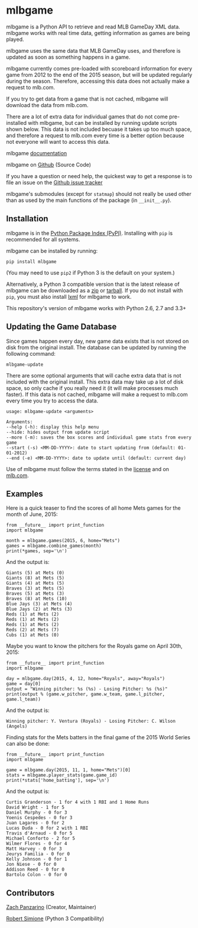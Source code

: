 # mlbgame

mlbgame is a Python API to retrieve and read MLB GameDay XML data.
mlbgame works with real time data, getting information as games are being played.

mlbgame uses the same data that MLB GameDay uses,
and therefore is updated as soon as something happens in a game.

mlbgame currently comes pre-loaded with scoreboard information for every game
from 2012 to the end of the 2015 season,
but will be updated regularly during the season.
Therefore, accessing this data does not actually make a request to mlb.com.

If you try to get data from a game that is not cached,
mlbgame will download the data from mlb.com.

There are a lot of extra data for individual games that do not come
pre-installed with mlbgame, but can be installed by running update scripts
shown below. This data is not included becuase it takes up too much space, 
and therefore a request to mlb.com every time is a better option 
because not everyone will want to access this data.

mlbgame [documentation](http://zachpanz88.github.io/mlbgame)

mlbgame on [Github](https://github.com/zachpanz88/mlbgame) (Source Code)

If you have a question or need help, the quickest way to get a response 
is to file an issue on the [Github issue tracker](https://github.com/zachpanz88/mlbgame/issues/new)

mlbgame's submodules (except for `statmap`) should not really be used other than as 
used by the main functions of the package (in `__init__.py`).

Installation
------------

mlbgame is in the [Python Package Index (PyPI)](http://pypi.python.org/pypi/mlbgame/).
Installing with `pip` is recommended for all systems.

mlbgame can be installed by running:

    pip install mlbgame

(You may need to use `pip2` if Python 3 is the default on your system.)

Alternatively, a Python 3 compatible version that is the latest release of mlbgame can be downloaded as a 
[zip](https://github.com/zachpanz88/mlbgame/archive/master.zip) or [tarball](https://github.com/zachpanz88/mlbgame/archive/master.tar.gz). 
If you do not install with `pip`, you must also install [lxml](http://lxml.de/) for mlbgame to work.

This repository's version of mlbgame works with Python 2.6, 2.7 and 3.3+

Updating the Game Database
--------------------------

Since games happen every day, new game data exists that is not stored on disk from the original install.
The database can be updated by running the following command:

    mlbgame-update

There are some optional arguments that will cache extra data that is not included with the original install.
This extra data may take up a lot of disk space, so only cache if you really need it (it will make processes much faster).
If this data is not cached, mlbgame will make a request to mlb.com every time you try to access the data.

    usage: mlbgame-update <arguments>
    
    Arguments:
    --help (-h): display this help menu
    --hide: hides output from update script
    --more (-m): saves the box scores and individual game stats from every game
    --start (-s) <MM-DD-YYYY>: date to start updating from (default: 01-01-2012)
    --end (-e) <MM-DD-YYYY>: date to update until (default: current day)

Use of mlbgame must follow the terms stated in the 
[license](https://raw.githubusercontent.com/zachpanz88/mlbgame/master/LICENSE) 
and on [mlb.com](http://gd2.mlb.com/components/copyright.txt>).

Examples
--------

Here is a quick teaser to find the scores of all home Mets games for the month of June, 2015:

    from __future__ import print_function
    import mlbgame
    
    month = mlbgame.games(2015, 6, home="Mets")
    games = mlbgame.combine_games(month)
    print(*games, sep='\n')
    
And the output is:

    Giants (5) at Mets (0)
    Giants (8) at Mets (5)
    Giants (4) at Mets (5)
    Braves (3) at Mets (5)
    Braves (5) at Mets (3)
    Braves (8) at Mets (10)
    Blue Jays (3) at Mets (4)
    Blue Jays (2) at Mets (3)
    Reds (1) at Mets (2)
    Reds (1) at Mets (2)
    Reds (1) at Mets (2)
    Reds (2) at Mets (7)
    Cubs (1) at Mets (0)

Maybe you want to know the pitchers for the Royals game on April 30th, 2015:

    from __future__ import print_function
    import mlbgame
    
    day = mlbgame.day(2015, 4, 12, home="Royals", away="Royals")
    game = day[0]
    output = "Winning pitcher: %s (%s) - Losing Pitcher: %s (%s)"
    print(output % (game.w_pitcher, game.w_team, game.l_pitcher, game.l_team))

And the output is:

    Winning pitcher: Y. Ventura (Royals) - Losing Pitcher: C. Wilson (Angels)

Finding stats for the Mets batters
in the final game of the 2015 World Series
can also be done:

    from __future__ import print_function
    import mlbgame
    
    game = mlbgame.day(2015, 11, 1, home="Mets")[0]
    stats = mlbgame.player_stats(game.game_id)
    print(*stats['home_batting'], sep='\n')

And the output is:

    Curtis Granderson - 1 for 4 with 1 RBI and 1 Home Runs
    David Wright - 1 for 5
    Daniel Murphy - 0 for 3
    Yoenis Cespedes - 0 for 3
    Juan Lagares - 0 for 2
    Lucas Duda - 0 for 2 with 1 RBI
    Travis d'Arnaud - 0 for 5
    Michael Conforto - 2 for 5
    Wilmer Flores - 0 for 4
    Matt Harvey - 0 for 3
    Jeurys Familia - 0 for 0
    Kelly Johnson - 0 for 1
    Jon Niese - 0 for 0
    Addison Reed - 0 for 0
    Bartolo Colon - 0 for 0
    
Contributors
------------
    
[Zach Panzarino](https://github.com/zachpanz88) (Creator, Maintainer)

[Robert Simione](https://github.com/robertsimione) (Python 3 Compatibility)
